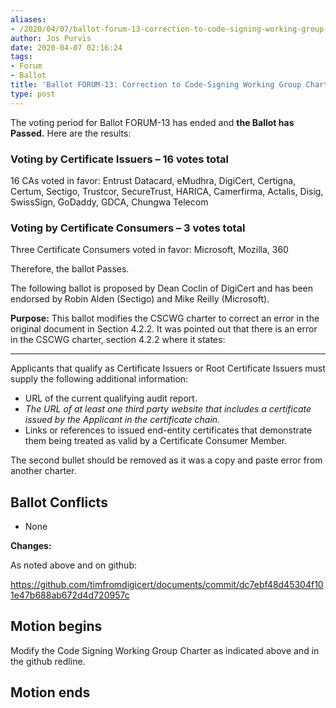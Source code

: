 ```yaml
---
aliases:
- /2020/04/07/ballot-forum-13-correction-to-code-signing-working-group-charter/
author: Jos Purvis
date: 2020-04-07 02:16:24
tags:
- Forum
- Ballot
title: 'Ballot FORUM-13: Correction to Code-Signing Working Group Charter'
type: post
---
```


The voting period for Ballot FORUM-13 has ended and **the Ballot has Passed.** Here are the results:

### Voting by Certificate Issuers – 16 votes total

16 CAs voted in favor: Entrust Datacard, eMudhra, DigiCert, Certigna, Certum, Sectigo, Trustcor, SecureTrust, HARICA, Camerfirma, Actalis, Disig, SwissSign, GoDaddy, GDCA, Chungwa Telecom

### Voting by Certificate Consumers – 3 votes total

Three Certificate Consumers voted in favor: Microsoft, Mozilla, 360

Therefore, the ballot Passes.

The following ballot is proposed by Dean Coclin of DigiCert and has been endorsed by Robin Alden (Sectigo) and Mike Reilly (Microsoft).

**Purpose:** This ballot modifies the CSCWG charter to correct an error in the original document in Section 4.2.2. It was pointed out that there is an error in the CSCWG charter, section 4.2.2 where it states:

----------

Applicants that qualify as Certificate Issuers or Root Certificate Issuers must supply the following additional information:

- URL of the current qualifying audit report.
- _The URL of at least one third party website that includes a certificate issued by the Applicant in the certificate chain._
- Links or references to issued end-entity certificates that demonstrate them being treated as valid by a Certificate Consumer Member.

The second bullet should be removed as it was a copy and paste error from another charter.

## Ballot Conflicts

- None

**Changes:**

As noted above and on github: 

https://github.com/timfromdigicert/documents/commit/dc7ebf48d45304f101e47b688ab672d4d720957c

## Motion begins

Modify the Code Signing Working Group Charter as indicated above and in the github redline.

## Motion ends